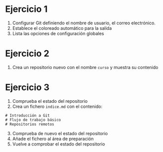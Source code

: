 # Ejercicio 1

1. Configurar Git definiendo el nombre de usuario, el correo electrónico.
2. Establece el coloreado automático para la salida
3. Lista las opciones de configuración globales

# Ejercicio 2

1. Crea un repositorio nuevo con el nombre `curso` y muestra su contenido

# Ejercicio 3

1. Comprueba el estado del repositorio
2. Crea un fichero `indice.md` con el contenido:
  ```
  # Introducción a Git
  # Flujo de trabajo básico
  # Repositorios remotos
  ```
3. Comprueba de nuevo el estado del repositorio
4. Añade el fichero al área de preparación
5. Vuelve a comprobar el estado del repositorio

